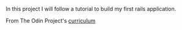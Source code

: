 In this project I will follow a tutorial to build my first rails application.

From The Odin Project's [curriculum](https://www.theodinproject.com/courses/web-development-101/lessons/ruby-on-rails?ref=lnav)